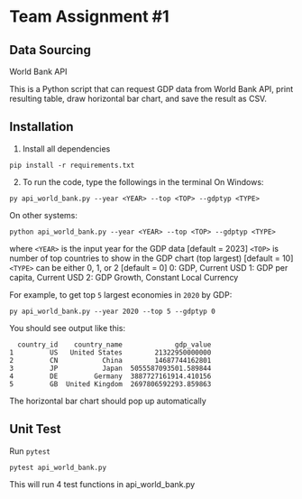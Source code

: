 # Team Assignment #1
## Data Sourcing
World Bank API

This is a Python script that can request GDP data from World Bank API, print resulting table, draw horizontal bar chart, and save the result as CSV.

## Installation

1. Install all dependencies
```
pip install -r requirements.txt
```

2. To run the code, type the followings in the terminal
On Windows:
```
py api_world_bank.py --year <YEAR> --top <TOP> --gdptyp <TYPE>
```
On other systems:
```
python api_world_bank.py --year <YEAR> --top <TOP> --gdptyp <TYPE>
```

where   `<YEAR>` is the input year for the GDP data [default = 2023]
        `<TOP>` is number of top countries to show in the GDP chart (top largest) [default = 10]
        `<TYPE>` can be either 0, 1, or 2 [default = 0]
                0: GDP, Current USD
                1: GDP per capita, Current USD
                2: GDP Growth, Constant Local Currency

For example, to get top `5` largest economies in `2020` by GDP:
```
py api_world_bank.py --year 2020 --top 5 --gdptyp 0
```
You should see output like this:
```
  country_id    country_name             gdp_value
1         US   United States        21322950000000
2         CN           China        14687744162801
3         JP           Japan  5055587093501.589844
4         DE         Germany  3887727161914.410156
5         GB  United Kingdom  2697806592293.859863
```
The horizontal bar chart should pop up automatically


## Unit Test
Run `pytest`
```
pytest api_world_bank.py
```
This will run 4 test functions in api_world_bank.py
